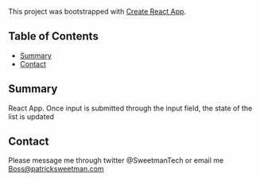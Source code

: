 This project was bootstrapped with [Create React App](https://github.com/facebookincubator/create-react-app).

## Table of Contents

- [Summary](#summary)
- [Contact](#contact)

## Summary

React App. Once input is submitted through the input field, the state of the list is updated

## Contact

Please message me through twitter @SweetmanTech or email me Boss@patricksweetman.com
